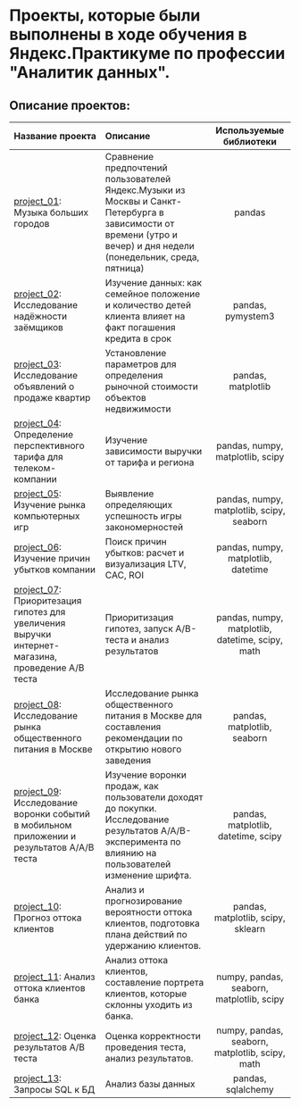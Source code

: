 # **Проекты, которые были выполнены в ходе обучения в Яндекс.Практикуме по профессии "Аналитик данных".**

## **Описание проектов:**

|Название проекта|Описание|Используемые библиотеки|
|:---------------|:-------|:---------------------:|
|[project_01](https://github.com/KseniiaOshchepkova/Yandex.Practicum-Project/tree/main/Проект%2001): Музыка больших городов|Сравнение предпочтений пользователей Яндекс.Музыки из Москвы и Санкт-Петербурга в зависимости от времени (утро и вечер) и дня недели (понедельник, среда, пятница)|pandas|
|[project_02](https://github.com/KseniiaOshchepkova/yandex_practicum_project/tree/main/Проект%2002): Исследование надёжности заёмщиков|Изучение данных: как семейное положение и количество детей клиента влияет на факт погашения кредита в срок|pandas, pymystem3|
|[project_03](https://github.com/KseniiaOshchepkova/yandex_practicum_project/tree/main/Проект%2003): Исследование объявлений о продаже квартир|Установление параметров для определения рыночной стоимости объектов недвижимости|pandas, matplotlib|
|[project_04](https://github.com/KseniiaOshchepkova/yandex_practicum_project/tree/main/Проект%2004): Определение перспективного тарифа для телеком-компании|Изучение зависимости выручки от тарифа и региона|pandas, numpy, matplotlib, scipy|
|[project_05](https://github.com/KseniiaOshchepkova/yandex_practicum_project/tree/main/Проект%2005): Изучение рынка компьютерных игр|Выявление определяющих успешность игры закономерностей|pandas, numpy, matplotlib, scipy, seaborn|
|[project_06](https://github.com/KseniiaOshchepkova/yandex_practicum_project/tree/main/Проект%2006): Изучение причин убытков компании|Поиск причин убытков: расчет и визуализация LTV, CAC, ROI|pandas, numpy, matplotlib, datetime|
|[project_07](https://github.com/KseniiaOshchepkova/yandex_practicum_project/tree/main/Проект%2007): Приоритезация гипотез для увеличения выручки интернет-магазина, проведение А/В теста|Приоритизация гипотез, запуск A/B-теста и анализ результатов|pandas, numpy, matplotlib, datetime, scipy, math|
|[project_08](https://github.com/KseniiaOshchepkova/yandex_practicum_project/tree/main/Проект%2008): Исследование рынка общественного питания в Москве|Исследование рынка общественного питания в Москве для составления рекомендации по открытию нового заведения|pandas, matplotlib, seaborn|
|[project_09](https://github.com/KseniiaOshchepkova/yandex_practicum_project/tree/main/Проект%2009): Исследование воронки событий в мобильном приложении и результатов А/А/В теста|Изучение воронки продаж, как пользователи доходят до покупки. Исследование результатов A/A/B-эксперимента по влиянию на пользователей изменение шрифта.|pandas, matplotlib, datetime, scipy|
|[project_10](https://github.com/KseniiaOshchepkova/yandex_practicum_project/tree/main/Проект%2010): Прогноз оттока клиентов|Анализ и прогнозирование вероятности оттока клиентов, подготовка плана действий по удержанию клиентов.|pandas, matplotlib, scipy, sklearn|
|[project_11](https://github.com/KseniiaOshchepkova/yandex_practicum_project/tree/main/Проект%2011): Анализ оттока клиентов банка|Анализ оттока клиентов, составление портрета клиентов, которые склонны уходить из банка.|numpy, pandas, seaborn, matplotlib, scipy|
|[project_12](https://github.com/KseniiaOshchepkova/yandex_practicum_project/tree/main/Проект%2012): Оценка результатов А/В теста|Оценка корректности проведения теста, анализ результатов.|numpy, pandas, seaborn, matplotlib, scipy, math|
|[project_13](https://github.com/KseniiaOshchepkova/yandex_practicum_project/tree/main/Проект%2013): Запросы SQL к БД|Анализ базы данных|pandas, sqlalchemy|
